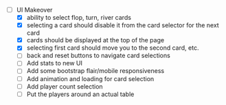 - [ ] UI Makeover
  - [x] ability to select flop, turn, river cards
  - [x] selecting a card should disable it from the card selector for the next card
  - [x] cards should be displayed at the top of the page
  - [x] selecting first card should move you to the second card, etc.
  - [ ] back and reset buttons to navigate card selections
  - [ ] Add stats to new UI
  - [ ] Add some bootstrap flair/mobile responsiveness
  - [ ] Add animation and loading for card selection
  - [ ] Add player count selection
  - [ ] Put the players around an actual table